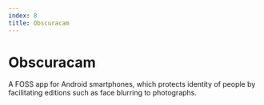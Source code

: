 ```yaml
---
index: 8
title: Obscuracam
---
```

# Obscuracam

A FOSS app for Android smartphones, which protects identity of people by facilitating editions such as face blurring to photographs.